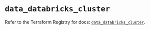 # `data_databricks_cluster`

Refer to the Terraform Registry for docs: [`data_databricks_cluster`](https://registry.terraform.io/providers/databricks/databricks/1.48.3/docs/data-sources/cluster).
